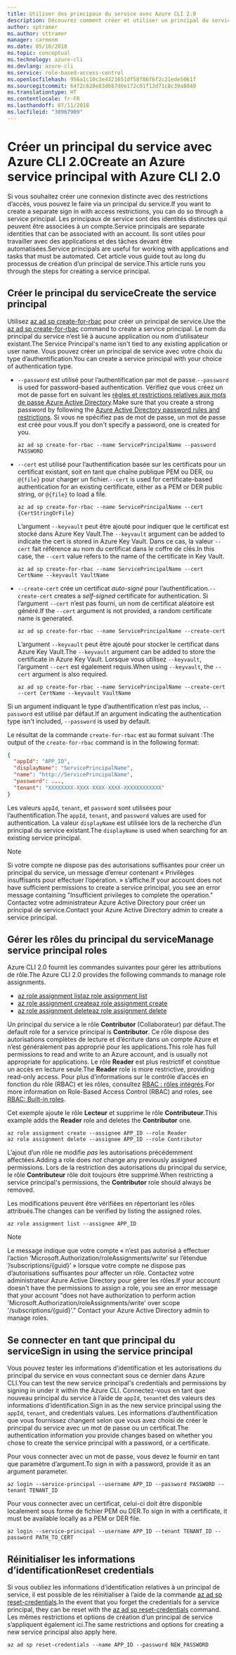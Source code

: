 ```yaml
---
title: Utiliser des principaux du service avec Azure CLI 2.0
description: Découvrez comment créer et utiliser un principal du service avec Azure CLI 2.0.
author: sptramer
ms.author: sttramer
manager: carmonm
ms.date: 05/16/2018
ms.topic: conceptual
ms.technology: azure-cli
ms.devlang: azure-cli
ms.service: role-based-access-control
ms.openlocfilehash: 956a1c10c3e4321651df58f86f6f2c21ede5061f
ms.sourcegitcommit: 64f2c628e83d687d0e172c01f13d71c8c39a8040
ms.translationtype: HT
ms.contentlocale: fr-FR
ms.lasthandoff: 07/11/2018
ms.locfileid: "38967909"
---
```

# <a name="create-an-azure-service-principal-with-azure-cli-20"></a><span data-ttu-id="6bd4c-103">Créer un principal du service avec Azure CLI 2.0</span><span class="sxs-lookup"><span data-stu-id="6bd4c-103">Create an Azure service principal with Azure CLI 2.0</span></span>

<span data-ttu-id="6bd4c-104">Si vous souhaitez créer une connexion distincte avec des restrictions d’accès, vous pouvez le faire via un principal du service.</span><span class="sxs-lookup"><span data-stu-id="6bd4c-104">If you want to create a separate sign in with access restrictions, you can do so through a service principal.</span></span> <span data-ttu-id="6bd4c-105">Les principaux de service sont des identités distinctes qui peuvent être associées à un compte.</span><span class="sxs-lookup"><span data-stu-id="6bd4c-105">Service principals are separate identities that can be associated with an account.</span></span> <span data-ttu-id="6bd4c-106">Ils sont utiles pour travailler avec des applications et des tâches devant être automatisées.</span><span class="sxs-lookup"><span data-stu-id="6bd4c-106">Service principals are useful for working with applications and tasks that must be automated.</span></span> <span data-ttu-id="6bd4c-107">Cet article vous guide tout au long du processus de création d’un principal de service.</span><span class="sxs-lookup"><span data-stu-id="6bd4c-107">This article runs you through the steps for creating a service principal.</span></span>

## <a name="create-the-service-principal"></a><span data-ttu-id="6bd4c-108">Créer le principal du service</span><span class="sxs-lookup"><span data-stu-id="6bd4c-108">Create the service principal</span></span>

<span data-ttu-id="6bd4c-109">Utilisez [az ad sp create-for-rbac](/cli/azure/ad/sp#az-ad-sp-create-for-rbac) pour créer un principal de service.</span><span class="sxs-lookup"><span data-stu-id="6bd4c-109">Use the [az ad sp create-for-rbac](/cli/azure/ad/sp#az-ad-sp-create-for-rbac) command to create a service principal.</span></span> <span data-ttu-id="6bd4c-110">Le nom du principal du service n’est lié à aucune application ou nom d’utilisateur existant.</span><span class="sxs-lookup"><span data-stu-id="6bd4c-110">The Service Principal's name isn't tied to any existing application or user name.</span></span> <span data-ttu-id="6bd4c-111">Vous pouvez créer un principal de service avec votre choix du type d’authentification.</span><span class="sxs-lookup"><span data-stu-id="6bd4c-111">You can create a service principal with your choice of authentication type.</span></span>

* <span data-ttu-id="6bd4c-112">`--password` est utilisé pour l’authentification par mot de passe.</span><span class="sxs-lookup"><span data-stu-id="6bd4c-112">`--password` is used for password-based authentication.</span></span> <span data-ttu-id="6bd4c-113">Vérifiez que vous créez un mot de passe fort en suivant les [règles et restrictions relatives aux mots de passe Azure Active Directory](/azure/active-directory/active-directory-passwords-policy).</span><span class="sxs-lookup"><span data-stu-id="6bd4c-113">Make sure that you create a strong password by following the [Azure Active Directory password rules and restrictions](/azure/active-directory/active-directory-passwords-policy).</span></span> <span data-ttu-id="6bd4c-114">Si vous ne spécifiez pas de mot de passe, un mot de passe est créé pour vous.</span><span class="sxs-lookup"><span data-stu-id="6bd4c-114">If you don't specify a password, one is created for you.</span></span>

  ```azurecli-interactive
  az ad sp create-for-rbac --name ServicePrincipalName --password PASSWORD
  ```

* <span data-ttu-id="6bd4c-115">`--cert` est utilisé pour l’authentification basée sur les certificats pour un certificat existant, soit en tant que chaîne publique PEM ou DER, ou `@{file}` pour charger un fichier.</span><span class="sxs-lookup"><span data-stu-id="6bd4c-115">`--cert` is used for certificate-based authentication for an existing certificate, either as a PEM or DER public string, or `@{file}` to load a file.</span></span>

  ```azurecli-interactive
  az ad sp create-for-rbac --name ServicePrincipalName --cert {CertStringOrFile}
  ```

  <span data-ttu-id="6bd4c-116">L’argument `--keyvault` peut être ajouté pour indiquer que le certificat est stocké dans Azure Key Vault.</span><span class="sxs-lookup"><span data-stu-id="6bd4c-116">The `--keyvault` argument can be added to indicate the cert is stored in Azure Key Vault.</span></span> <span data-ttu-id="6bd4c-117">Dans ce cas, la valeur `--cert` fait référence au nom du certificat dans le coffre de clés.</span><span class="sxs-lookup"><span data-stu-id="6bd4c-117">In this case, the `--cert` value refers to the name of the certificate in Key Vault.</span></span>

  ```azurecli-interactive
  az ad sp create-for-rbac --name ServicePrincipalName --cert CertName --keyvault VaultName
  ```

* <span data-ttu-id="6bd4c-118">`--create-cert` crée un certificat _auto-signé_ pour l’authentification.</span><span class="sxs-lookup"><span data-stu-id="6bd4c-118">`--create-cert` creates a _self-signed_ certificate for authentication.</span></span> <span data-ttu-id="6bd4c-119">Si l’argument `--cert` n’est pas fourni, un nom de certificat aléatoire est généré.</span><span class="sxs-lookup"><span data-stu-id="6bd4c-119">If the `--cert` argument is not provided, a random certificate name is generated.</span></span>

  ```azurecli-interactive
  az ad sp create-for-rbac --name ServicePrincipalName --create-cert
  ```

  <span data-ttu-id="6bd4c-120">L’argument `--keyvault` peut être ajouté pour stocker le certificat dans Azure Key Vault.</span><span class="sxs-lookup"><span data-stu-id="6bd4c-120">The `--keyvault` argument can be added to store the certificate in Azure Key Vault.</span></span> <span data-ttu-id="6bd4c-121">Lorsque vous utilisez `--keyvault`, l’argument `--cert` est également requis.</span><span class="sxs-lookup"><span data-stu-id="6bd4c-121">When using `--keyvault`, the `--cert` argument is also required.</span></span>

  ```azurecli-interactive
  az ad sp create-for-rbac --name ServicePrincipalName --create-cert --cert CertName --keyvault VaultName
  ```

<span data-ttu-id="6bd4c-122">Si un argument indiquant le type d’authentification n’est pas inclus, `--password` est utilisé par défaut.</span><span class="sxs-lookup"><span data-stu-id="6bd4c-122">If an argument indicating the authentication type isn't included, `--password` is used by default.</span></span>

<span data-ttu-id="6bd4c-123">Le résultat de la commande `create-for-rbac` est au format suivant :</span><span class="sxs-lookup"><span data-stu-id="6bd4c-123">The output of the `create-for-rbac` command is in the following format:</span></span>

```json
{
  "appId": "APP_ID",
  "displayName": "ServicePrincipalName",
  "name": "http://ServicePrincipalName",
  "password": ...,
  "tenant": "XXXXXXXX-XXXX-XXXX-XXXX-XXXXXXXXXXXX"
}
```

<span data-ttu-id="6bd4c-124">Les valeurs `appId`, `tenant`, et `password` sont utilisées pour l’authentification.</span><span class="sxs-lookup"><span data-stu-id="6bd4c-124">The `appId`, `tenant`, and `password` values are used for authentication.</span></span> <span data-ttu-id="6bd4c-125">La valeur `displayName` est utilisée lors de la recherche d’un principal du service existant.</span><span class="sxs-lookup"><span data-stu-id="6bd4c-125">The `displayName` is used when searching for an existing service principal.</span></span>

> [!NOTE]
> <span data-ttu-id="6bd4c-126">Si votre compte ne dispose pas des autorisations suffisantes pour créer un principal du service, un message d’erreur contenant « Privilèges insuffisants pour effectuer l’opération. » s’affiche.</span><span class="sxs-lookup"><span data-stu-id="6bd4c-126">If your account does not have sufficient permissions to create a service principal, you see an error message containing "Insufficient privileges to complete the operation."</span></span> <span data-ttu-id="6bd4c-127">Contactez votre administrateur Azure Active Directory pour créer un principal de service.</span><span class="sxs-lookup"><span data-stu-id="6bd4c-127">Contact your Azure Active Directory admin to create a service principal.</span></span>

## <a name="manage-service-principal-roles"></a><span data-ttu-id="6bd4c-128">Gérer les rôles du principal du service</span><span class="sxs-lookup"><span data-stu-id="6bd4c-128">Manage service principal roles</span></span>

<span data-ttu-id="6bd4c-129">Azure CLI 2.0 fournit les commandes suivantes pour gérer les attributions de rôle.</span><span class="sxs-lookup"><span data-stu-id="6bd4c-129">The Azure CLI 2.0 provides the following commands to manage role assignments.</span></span>

* [<span data-ttu-id="6bd4c-130">az role assignment list</span><span class="sxs-lookup"><span data-stu-id="6bd4c-130">az role assignment list</span></span>](/cli/azure/role/assignment#az-role-assignment-list)
* [<span data-ttu-id="6bd4c-131">az role assignment create</span><span class="sxs-lookup"><span data-stu-id="6bd4c-131">az role assignment create</span></span>](/cli/azure/role/assignment#az-role-assignment-create)
* [<span data-ttu-id="6bd4c-132">az role assignment delete</span><span class="sxs-lookup"><span data-stu-id="6bd4c-132">az role assignment delete</span></span>](/cli/azure/role/assignment#az-role-assignment-delete)

<span data-ttu-id="6bd4c-133">Un principal du service a le rôle **Contributor** (Collaborateur) par défaut.</span><span class="sxs-lookup"><span data-stu-id="6bd4c-133">The default role for a service principal is **Contributor**.</span></span> <span data-ttu-id="6bd4c-134">Ce rôle dispose des autorisations complètes de lecture et d’écriture dans un compte Azure et n’est généralement pas approprié pour les applications.</span><span class="sxs-lookup"><span data-stu-id="6bd4c-134">This role has full permissions to read and write to an Azure account, and is usually not appropriate for applications.</span></span> <span data-ttu-id="6bd4c-135">Le rôle **Reader** est plus restrictif et constitue un accès en lecture seule.</span><span class="sxs-lookup"><span data-stu-id="6bd4c-135">The **Reader** role is more restrictive, providing read-only access.</span></span>  <span data-ttu-id="6bd4c-136">Pour plus d’informations sur le contrôle d’accès en fonction du rôle (RBAC) et les rôles, consultez [RBAC : rôles intégrés](/azure/active-directory/role-based-access-built-in-roles).</span><span class="sxs-lookup"><span data-stu-id="6bd4c-136">For more information on Role-Based Access Control (RBAC) and roles, see [RBAC: Built-in roles](/azure/active-directory/role-based-access-built-in-roles).</span></span>

<span data-ttu-id="6bd4c-137">Cet exemple ajoute le rôle **Lecteur** et supprime le rôle **Contributeur**.</span><span class="sxs-lookup"><span data-stu-id="6bd4c-137">This example adds the **Reader** role and deletes the **Contributor** one.</span></span>

```azurecli-interactive
az role assignment create --assignee APP_ID --role Reader
az role assignment delete --assignee APP_ID --role Contributor
```

<span data-ttu-id="6bd4c-138">L’ajout d’un rôle ne modifie _pas_ les autorisations précédemment affectées.</span><span class="sxs-lookup"><span data-stu-id="6bd4c-138">Adding a role does _not_ change any previously assigned permissions.</span></span> <span data-ttu-id="6bd4c-139">Lors de la restriction des autorisations du principal du service, le rôle __Contributeur__ rôle doit toujours être supprimé.</span><span class="sxs-lookup"><span data-stu-id="6bd4c-139">When restricting a service principal's permissions, the __Contributor__ role should always be removed.</span></span>

<span data-ttu-id="6bd4c-140">Les modifications peuvent être vérifiées en répertoriant les rôles attribués.</span><span class="sxs-lookup"><span data-stu-id="6bd4c-140">The changes can be verified by listing the assigned roles.</span></span>

```azurecli-interactive
az role assignment list --assignee APP_ID
```

> [!NOTE]
> <span data-ttu-id="6bd4c-141">Le message indique que votre compte « n’est pas autorisé à effectuer l’action ’Microsoft.Authorization/roleAssignments/write’ sur l’étendue ’/subscriptions/{guid}’ » lorsque votre compte ne dispose pas d’autorisations suffisantes pour affecter un rôle. Contactez votre administrateur Azure Active Directory pour gérer les rôles.</span><span class="sxs-lookup"><span data-stu-id="6bd4c-141">If your account doesn't have the permissions to assign a role, you see an error message that your account "does not have authorization to perform action 'Microsoft.Authorization/roleAssignments/write' over scope '/subscriptions/{guid}'." Contact your Azure Active Directory admin to manage roles.</span></span>

## <a name="sign-in-using-the-service-principal"></a><span data-ttu-id="6bd4c-142">Se connecter en tant que principal du service</span><span class="sxs-lookup"><span data-stu-id="6bd4c-142">Sign in using the service principal</span></span>

<span data-ttu-id="6bd4c-143">Vous pouvez tester les informations d’identification et les autorisations du principal du service en vous connectant sous ce dernier dans Azure CLI.</span><span class="sxs-lookup"><span data-stu-id="6bd4c-143">You can test the new service principal's credentials and permissions by signing in under it within the Azure CLI.</span></span> <span data-ttu-id="6bd4c-144">Connectez-vous en tant que nouveau principal du service à l’aide de `appId`, `tenant`et des valeurs des informations d’identification.</span><span class="sxs-lookup"><span data-stu-id="6bd4c-144">Sign in as the new service principal using the `appId`, `tenant`, and credentials values.</span></span> <span data-ttu-id="6bd4c-145">Les informations d’authentification que vous fournissez changent selon que vous avez choisi de créer le principal du service avec un mot de passe ou un certificat.</span><span class="sxs-lookup"><span data-stu-id="6bd4c-145">The authentication information you provide changes based on whether you chose to create the service principal with a password, or a certificate.</span></span>

<span data-ttu-id="6bd4c-146">Pour vous connecter avec un mot de passe, vous devez le fournir en tant que paramètre d’argument.</span><span class="sxs-lookup"><span data-stu-id="6bd4c-146">To sign in with a password, provide it as an argument parameter.</span></span>

```azurecli-interactive
az login --service-principal --username APP_ID --password PASSWORD --tenant TENANT_ID
```

<span data-ttu-id="6bd4c-147">Pour vous connecter avec un certificat, celui-ci doit être disponible localement sous forme de fichier PEM ou DER.</span><span class="sxs-lookup"><span data-stu-id="6bd4c-147">To sign in with a certificate, it must be available locally as a PEM or DER file.</span></span>

```azurecli-interactive
az login --service-principal --username APP_ID --tenant TENANT_ID --password PATH_TO_CERT
```

## <a name="reset-credentials"></a><span data-ttu-id="6bd4c-148">Réinitialiser les informations d’identification</span><span class="sxs-lookup"><span data-stu-id="6bd4c-148">Reset credentials</span></span>

<span data-ttu-id="6bd4c-149">Si vous oubliez les informations d’identification relatives à un principal de service, il est possible de les réinitialiser à l’aide de la commande [az ad sp reset-credentials](https://docs.microsoft.com/en-us/cli/azure/ad/sp#az-ad-sp-reset-credentials).</span><span class="sxs-lookup"><span data-stu-id="6bd4c-149">In the event that you forget the credentials for a service principal, they can be reset with the [az ad sp reset-credentials](https://docs.microsoft.com/en-us/cli/azure/ad/sp#az-ad-sp-reset-credentials) command.</span></span> <span data-ttu-id="6bd4c-150">Les mêmes restrictions et options de création d’un principal de service s’appliquent également ici.</span><span class="sxs-lookup"><span data-stu-id="6bd4c-150">The same restrictions and options for creating a new service principal also apply here.</span></span>

```azurecli-interactive
az ad sp reset-credentials --name APP_ID --password NEW_PASSWORD
```
